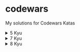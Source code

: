 # codewars

My solutions for Codewars Katas

<details>
<summary>5 Kyu</summary>
- First non-repeating character (Python)
<br>
- Moving Zeros To The End (Pytho)
<br>
</details>

<details>
<summary>7 Kyu</summary>
- Credit card mask (Python)
<br>
- Find the next perfect square! (Python)
<br>
- Friend or Foe? (Python)
<br>
- Regex validate PIN code (Python)
<br>
- Sum of odd numbers (Python)
<br>
- Vampire Numbers (Python)
<br>
</details>

<details>
<summary>8 Kyu</summary>
- Convert number to reversed array of digits (Python)
<br>
- Counting Sheep (Python)
<br>
- Floating point comparison (Python)
<br>
- Get Planet Name by ID (Python)
<br>
- Is Opposite (Python)
<br>
- Lost Without a Map (Python)
<br>
- Opposites Attract (Python)
<br>
- Reversed Strings (Python)
<br>
 - Total amount of points (Python)
 <br>
</details>
